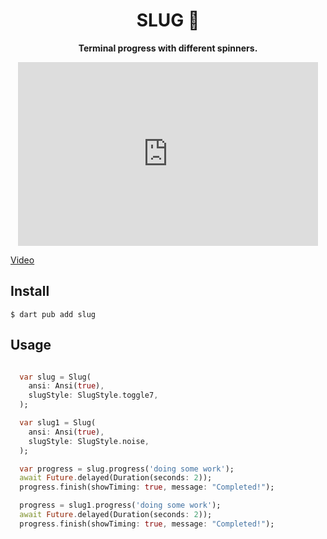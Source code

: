 
<p align="center">
    <h1 align="center"> SLUG 🐌</h1>
	<p align="center"><b>Terminal progress with different spinners.</b>  </p>
</p>

<p align="center"> 
<iframe src="https://giphy.com/embed/SnJBm9UZRYYJ4bfzks" width="480" height="294" frameBorder="0" class="giphy-embed" allowFullScreen></iframe><p><a href="https://giphy.com/gifs/SnJBm9UZRYYJ4bfzks">Video</a></p>
</p>


## Install

```
$ dart pub add slug

```

## Usage

```dart

  var slug = Slug(
    ansi: Ansi(true),
    slugStyle: SlugStyle.toggle7,
  );

  var slug1 = Slug(
    ansi: Ansi(true),
    slugStyle: SlugStyle.noise,
  );

  var progress = slug.progress('doing some work');
  await Future.delayed(Duration(seconds: 2));
  progress.finish(showTiming: true, message: "Completed!");

  progress = slug1.progress('doing some work');
  await Future.delayed(Duration(seconds: 2));
  progress.finish(showTiming: true, message: "Completed!");

```